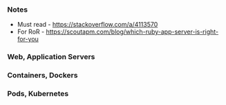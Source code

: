 ### Notes
  * Must read - https://stackoverflow.com/a/4113570
  * For RoR - https://scoutapm.com/blog/which-ruby-app-server-is-right-for-you

### Web, Application Servers


### Containers, Dockers


### Pods, Kubernetes
